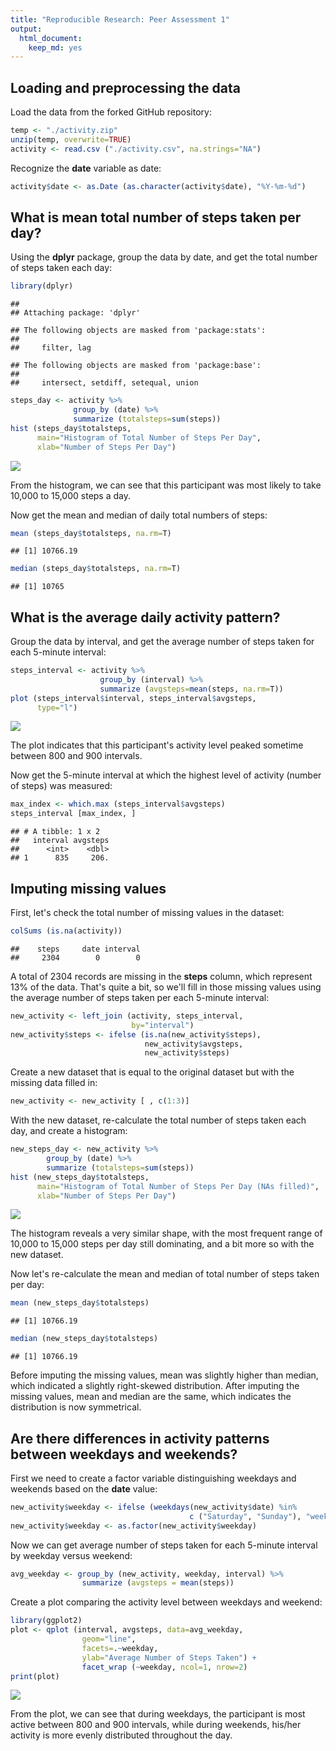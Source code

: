 ```yaml
---
title: "Reproducible Research: Peer Assessment 1"
output: 
  html_document: 
    keep_md: yes
---
```



## Loading and preprocessing the data  
Load the data from the forked GitHub repository:  

```r
temp <- "./activity.zip"
unzip(temp, overwrite=TRUE)
activity <- read.csv ("./activity.csv", na.strings="NA")
```

Recognize the **date** variable as date:  

```r
activity$date <- as.Date (as.character(activity$date), "%Y-%m-%d")
```

## What is mean total number of steps taken per day?  
Using the **dplyr** package, group the data by date, and get the total number of steps taken each day:  

```r
library(dplyr)
```

```
## 
## Attaching package: 'dplyr'
```

```
## The following objects are masked from 'package:stats':
## 
##     filter, lag
```

```
## The following objects are masked from 'package:base':
## 
##     intersect, setdiff, setequal, union
```

```r
steps_day <- activity %>%
              group_by (date) %>%
              summarize (totalsteps=sum(steps))
hist (steps_day$totalsteps, 
      main="Histogram of Total Number of Steps Per Day", 
      xlab="Number of Steps Per Day")
```

![](PA1_template_files/figure-html/unnamed-chunk-3-1.png)<!-- -->

From the histogram, we can see that this participant was most likely to take 10,000 to 15,000 steps a day.   

Now get the mean and median of daily total numbers of steps:  

```r
mean (steps_day$totalsteps, na.rm=T)
```

```
## [1] 10766.19
```

```r
median (steps_day$totalsteps, na.rm=T)
```

```
## [1] 10765
```

## What is the average daily activity pattern?  
Group the data by interval, and get the average number of steps taken for each 5-minute interval:  

```r
steps_interval <- activity %>%
                    group_by (interval) %>%
                    summarize (avgsteps=mean(steps, na.rm=T))
plot (steps_interval$interval, steps_interval$avgsteps, 
      type="l")
```

![](PA1_template_files/figure-html/unnamed-chunk-5-1.png)<!-- -->

The plot indicates that this participant's activity level peaked sometime between 800 and 900 intervals.  

Now get the 5-minute interval at which the highest level of activity (number of steps) was measured:  

```r
max_index <- which.max (steps_interval$avgsteps)
steps_interval [max_index, ]
```

```
## # A tibble: 1 x 2
##   interval avgsteps
##      <int>    <dbl>
## 1      835     206.
```

## Imputing missing values  
First, let's check the total number of missing values in the dataset:  

```r
colSums (is.na(activity))
```

```
##    steps     date interval 
##     2304        0        0
```

A total of 2304 records are missing in the **steps** column, which represent 13% of the data. That's quite a bit, so we'll fill in those missing values using the average number of steps taken per each 5-minute interval:  

```r
new_activity <- left_join (activity, steps_interval, 
                           by="interval")
new_activity$steps <- ifelse (is.na(new_activity$steps), 
                              new_activity$avgsteps, 
                              new_activity$steps)
```

Create a new dataset that is equal to the original dataset but with the missing data filled in:  

```r
new_activity <- new_activity [ , c(1:3)]
```

With the new dataset, re-calculate the total number of steps taken each day, and create a histogram:  

```r
new_steps_day <- new_activity %>%
        group_by (date) %>%
        summarize (totalsteps=sum(steps))
hist (new_steps_day$totalsteps, 
      main="Histogram of Total Number of Steps Per Day (NAs filled)", 
      xlab="Number of Steps Per Day")
```

![](PA1_template_files/figure-html/unnamed-chunk-10-1.png)<!-- -->

The histogram reveals a very similar shape, with the most frequent range of 10,000 to 15,000 steps per day still dominating, and a bit more so with the new dataset.  

Now let's re-calculate the mean and median of total number of steps taken per day:  

```r
mean (new_steps_day$totalsteps)
```

```
## [1] 10766.19
```

```r
median (new_steps_day$totalsteps)
```

```
## [1] 10766.19
```

Before imputing the missing values, mean was slightly higher than median, which indicated a slightly right-skewed distribution. 
After imputing the missing values, mean and median are the same, which indicates the distribution is now symmetrical.  

## Are there differences in activity patterns between weekdays and weekends?  
First we need to create a factor variable distinguishing weekdays and weekends based on the **date** value:  

```r
new_activity$weekday <- ifelse (weekdays(new_activity$date) %in% 
                                        c ("Saturday", "Sunday"), "weekend", "weekday")
new_activity$weekday <- as.factor(new_activity$weekday)
```

Now we can get average number of steps taken for each 5-minute interval by weekday versus weekend:  

```r
avg_weekday <- group_by (new_activity, weekday, interval) %>% 
                summarize (avgsteps = mean(steps))
```

Create a plot comparing the activity level between weekdays and weekend:  

```r
library(ggplot2)
plot <- qplot (interval, avgsteps, data=avg_weekday, 
                geom="line", 
                facets=.~weekday, 
                ylab="Average Number of Steps Taken") +
                facet_wrap (~weekday, ncol=1, nrow=2)
print(plot)   
```

![](PA1_template_files/figure-html/unnamed-chunk-14-1.png)<!-- -->

From the plot, we can see that during weekdays, the participant is most active between 800 and 900 intervals, while during weekends, his/her activity is more evenly distributed throughout the day.  

